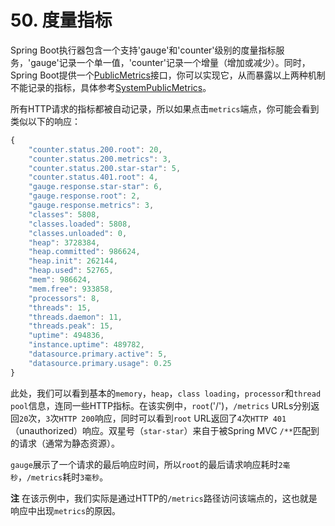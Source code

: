 # 50. 度量指标

Spring Boot执行器包含一个支持'gauge'和'counter'级别的度量指标服务，'gauge'记录一个单一值，'counter'记录一个增量（增加或减少）。同时，Spring Boot提供一个[PublicMetrics](https://github.com/spring-projects/spring-boot/tree/v1.4.1.RELEASE/spring-boot-actuator/src/main/java/org/springframework/boot/actuate/endpoint/PublicMetrics.java)接口，你可以实现它，从而暴露以上两种机制不能记录的指标，具体参考[SystemPublicMetrics](https://github.com/spring-projects/spring-boot/tree/v1.4.1.RELEASE/spring-boot-actuator/src/main/java/org/springframework/boot/actuate/endpoint/PublicMetrics.java)。

所有HTTP请求的指标都被自动记录，所以如果点击`metrics`端点，你可能会看到类似以下的响应：

```javascript
{
    "counter.status.200.root": 20,
    "counter.status.200.metrics": 3,
    "counter.status.200.star-star": 5,
    "counter.status.401.root": 4,
    "gauge.response.star-star": 6,
    "gauge.response.root": 2,
    "gauge.response.metrics": 3,
    "classes": 5808,
    "classes.loaded": 5808,
    "classes.unloaded": 0,
    "heap": 3728384,
    "heap.committed": 986624,
    "heap.init": 262144,
    "heap.used": 52765,
    "mem": 986624,
    "mem.free": 933858,
    "processors": 8,
    "threads": 15,
    "threads.daemon": 11,
    "threads.peak": 15,
    "uptime": 494836,
    "instance.uptime": 489782,
    "datasource.primary.active": 5,
    "datasource.primary.usage": 0.25
}
```

此处，我们可以看到基本的`memory`，`heap`，`class loading`，`processor`和`thread pool`信息，连同一些HTTP指标。在该实例中，`root`\('/'\)，`/metrics` URLs分别返回`20`次，`3`次`HTTP 200`响应，同时可以看到`root` URL返回了`4`次`HTTP 401`（unauthorized）响应。双星号（`star-star`）来自于被Spring MVC `/**`匹配到的请求（通常为静态资源）。

`gauge`展示了一个请求的最后响应时间，所以`root`的最后请求响应耗时`2毫秒`，`/metrics`耗时`3毫秒`。

**注** 在该示例中，我们实际是通过HTTP的`/metrics`路径访问该端点的，这也就是响应中出现`metrics`的原因。

